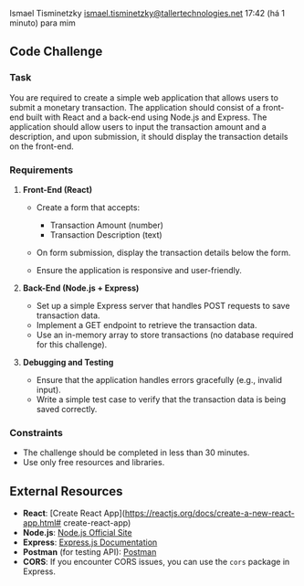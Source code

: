 Ismael Tisminetzky <ismael.tisminetzky@tallertechnologies.net>
17:42 (há 1 minuto)
para mim

## Code Challenge

### Task

You are required to create a simple web application that allows users to submit a monetary transaction. The application should consist of a front-end built with React and a back-end using Node.js and Express. The application should allow users to input the transaction amount and a description, and upon submission, it should display the transaction details on the front-end.

### Requirements

1.  **Front-End (React)**

    - Create a form that accepts:

      - Transaction Amount (number)
      - Transaction Description (text)

    - On form submission, display the transaction details below the form.

    - Ensure the application is responsive and user-friendly.

2.  **Back-End (Node.js + Express)**

    - Set up a simple Express server that handles POST requests to save transaction data.
    - Implement a GET endpoint to retrieve the transaction data.
    - Use an in-memory array to store transactions (no database required for this challenge).

3.  **Debugging and Testing**

    - Ensure that the application handles errors gracefully (e.g., invalid input).
    - Write a simple test case to verify that the transaction data is being saved correctly.

### Constraints

- The challenge should be completed in less than 30 minutes.
- Use only free resources and libraries.

## External Resources

- **React**: [Create React App](<https://reactjs.org/docs/create-a-new-react-app.html#> create-react-app)
- **Node.js**: [Node.js Official Site](https://nodejs.org/en/)
- **Express**: [Express.js Documentation](https://expressjs.com/)
- **Postman** (for testing API): [Postman](https://www.postman.com/)
- **CORS**: If you encounter CORS issues, you can use the `cors` package in Express.

##

